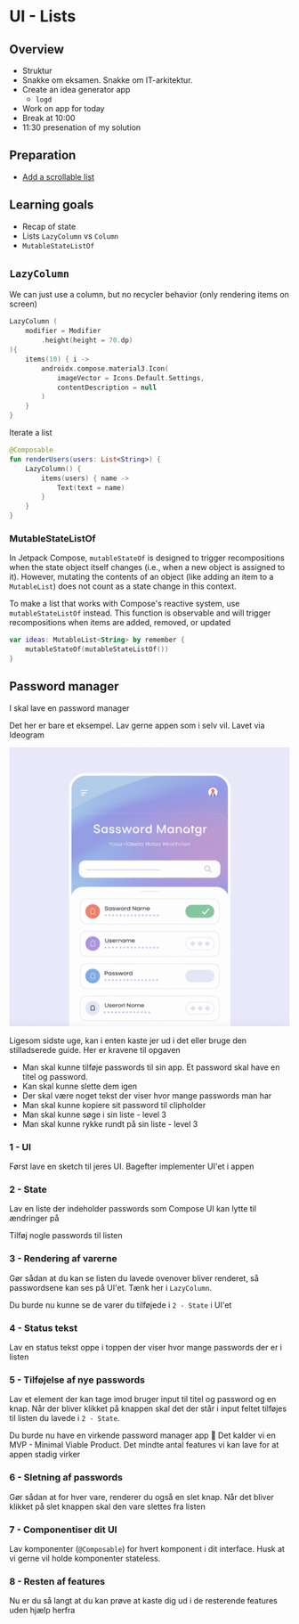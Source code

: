 # UI - Lists



## Overview

- Struktur
- Snakke om eksamen. Snakke om IT-arkitektur.
- Create an idea generator app
  - `logd`
- Work on app for today
- Break at 10:00
- 11:30 presenation of my solution



<!--

Show the primary color theme! https://m3.material.io/theme-builder#/custom



## After class considerations

- This could be made into creating a password manager and then talking about the benefits of such a password manager

-->



## Preparation

- [Add a scrollable list](https://developer.android.com/codelabs/basic-android-kotlin-compose-training-add-scrollable-list?continue=https%3A%2F%2Fdeveloper.android.com%2Fcourses%2Fpathways%2Fandroid-basics-compose-unit-3-pathway-2%23codelab-https%3A%2F%2Fdeveloper.android.com%2Fcodelabs%2Fbasic-android-kotlin-compose-training-add-scrollable-list#1)



## Learning goals

- Recap of state
- Lists `LazyColumn` vs `Column`
- `MutableStateListOf`



## `LazyColumn`

We can just use a column, but no recycler behavior (only rendering items on screen)



```kotlin
LazyColumn (
    modifier = Modifier
        .height(height = 70.dp)
){
    items(10) { i ->
        androidx.compose.material3.Icon(
            imageVector = Icons.Default.Settings,
            contentDescription = null
        )
    }
}
```



Iterate a list

```kotlin
@Composable
fun renderUsers(users: List<String>) {
    LazyColumn() {
        items(users) { name ->
            Text(text = name)
        }
    }
}
```



### MutableStateListOf

In Jetpack Compose, `mutableStateOf` is designed to trigger  recompositions when the state object itself changes (i.e., when a new object is assigned to it). However, mutating the contents of an object  (like adding an item to a `MutableList`) does not count as a state change in this context.

To make a list that works with Compose's reactive system, use `mutableStateListOf` instead. This function is observable and will trigger recompositions when items are added, removed, or updated



```kotlin
var ideas: MutableList<String> by remember {
    mutableStateOf(mutableStateListOf())
}
```



<!--

## Multiple activities



### 1. Create `SecondActivity` Kotlin File

First, you need to create a new Kotlin file for your second activity:

1. In Android Studio, right-click on the `app/src/main/java/your/package/name/` directory in the Project panel.
2. Choose `New` > `Kotlin File/Class`.
3. Name the new class, e.g., `SecondActivity`, and select `File` from the kind options.



Inside the new SecondActivity write

```kotlin
package YOUR_PACKAGE_HERE

import android.os.Bundle
import androidx.activity.ComponentActivity
import androidx.activity.compose.setContent
import androidx.compose.material3.Text

class SecondActivity : ComponentActivity() {
    override fun onCreate(savedInstanceState: Bundle?) {
        super.onCreate(savedInstanceState)
        setContent {
            Text(text = "lol")
        }
    }
}
```

`YOUR_PACKAGE_HERE` could fx be `com.example.basiclayoutexercisesolutions`



### 2. Add the activity to the `manifests/AndroidManifest.xml` file

After the main activity add the following:

```xml
<activity android:name=".SecondActivity" />
```



### 3. Navigate to the activity

In your `MainActivity.kt`

Add the following code:

```kotlin
Button(onClick = {
    val intent = Intent(this@MainActivity, SecondActivity::class.java);
    startActivity(intent);
}) {
    Text(text = "navigate to other Activity")
}
```

This code adds a button that when clicked navigates to the new activity

-->



## Password manager

I skal lave en password manager

Det her er bare et eksempel. Lav gerne appen som i selv vil. Lavet via Ideogram

![CleanShot-2024-12-12-at-10.09.24](assets/CleanShot-2024-12-12-at-10.09.24.png)



Ligesom sidste uge, kan i enten kaste jer ud i det eller bruge den stilladserede guide. Her er kravene til opgaven

- Man skal kunne tilføje passwords til sin app. Et password skal have en titel og password. 
- Kan skal kunne slette dem igen
- Der skal være noget tekst der viser hvor mange passwords man har
- Man skal kunne kopiere sit password til clipholder
- Man skal kunne søge i sin liste - level 3
- Man skal kunne rykke rundt på sin liste - level 3



### 1 - UI

Først lave en sketch til jeres UI. Bagefter implementer UI'et i appen



### 2 - State

Lav en liste der indeholder passwords som Compose UI kan lytte til ændringer på

Tilføj nogle passwords til listen



### 3 - Rendering af varerne

Gør sådan at du kan se listen du lavede ovenover bliver renderet, så passwordsene kan ses på UI'et. Tænk her i `LazyColumn`. 

Du burde nu kunne se de varer du tilføjede i `2 - State` i UI'et



### 4 - Status tekst

Lav en status tekst oppe i toppen der viser hvor mange passwords der er i listen



### 5 - Tilføjelse af nye passwords

Lav et element der kan tage imod bruger input til titel og password og en knap. Når der bliver klikket på knappen skal det der står i input feltet tilføjes til listen du lavede i `2 - State`. 

Du burde nu have en virkende password manager app 🎉 Det kalder vi en MVP - Minimal Viable Product. Det mindte antal features vi kan lave for at appen stadig virker



### 6 - Sletning af passwords

Gør sådan at for hver vare, renderer du også en slet knap. Når det bliver klikket på slet knappen skal den vare slettes fra listen



### 7 - Componentiser dit UI

Lav komponenter (`@Composable`) for hvert komponent i dit interface. Husk at vi gerne vil holde komponenter stateless. 



### 8 - Resten af features

Nu er du så langt at du kan prøve at kaste dig ud i de resterende features uden hjælp herfra



